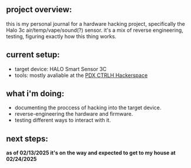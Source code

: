 ## project overview:
this is my personal journal for a hardware hacking project, specifically the Halo 3c air/temp/vape/sound(?) sensor.
it's a mix of reverse engineering, testing, figuring exactly how this thing works.

## current setup:
- target device: HALO Smart Sensor 3C
- tools: mostly avaliable at the [PDX CTRLH Hackerspace](https://pdxhackerspace.org)

## what i'm doing:
- documenting the proccess of hacking into the target device.
- reverse-engineering the hardware and firmware.
- testing different ways to interact with it.

## next steps:
**as of 02/13/2025 it's on the way and expected to get to my house at 02/24/2025**
